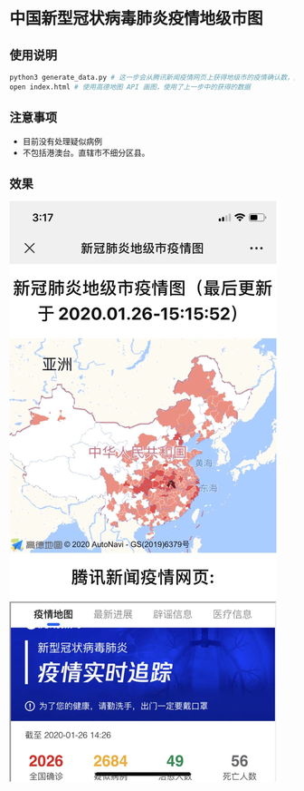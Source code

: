 # 中国新型冠状病毒肺炎疫情地级市图

## 使用说明

```bash
python3 generate_data.py # 这一步会从腾讯新闻疫情网页上获得地级市的疫情确认数，之后写入到 confirmed_data.js
open index.html # 使用高德地图 API 画图，使用了上一步中的获得的数据
```

## 注意事项
* 目前没有处理疑似病例
* 不包括港澳台。直辖市不细分区县。

## 效果

![效果图](demo.png)


